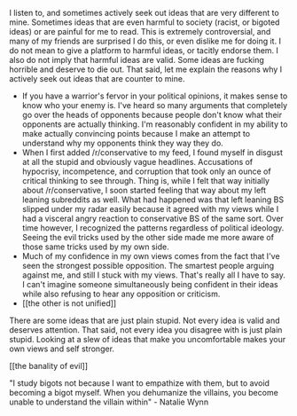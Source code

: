 I listen to, and sometimes actively seek out ideas that are very different to mine. Sometimes ideas that are even harmful to society (racist, or bigoted ideas) or are painful for me to read. This is extremely controversial, and many of my friends are surprised I do this, or even dislike me for doing it. I do not mean to give a platform to harmful ideas, or tacitly endorse them. I also do not imply that harmful ideas are valid. Some ideas are fucking horrible and deserve to die out. That said, let me explain the reasons why I actively seek out ideas that are counter to mine.

 - If you have a warrior's fervor in your political opinions, it makes sense to know who your enemy is. I've heard so many arguments that completely go over the heads of opponents because people don't know what their opponents are actually thinking. I'm reasonably confident in my ability to make actually convincing points because I make an attempt to understand why my opponents think they way they do.
 - When I first added /r/conservative to my feed, I found myself in disgust at all the stupid and obviously vague headlines. Accusations of hypocrisy, incompetence, and corruption that took only an ounce of critical thinking to see through. Thing is, while I felt that way initially about /r/conservative, I soon started feeling that way about my left leaning subreddits as well. What had happened was that left leaning BS slipped under my radar easily because it agreed with my views while I had a visceral angry reaction to conservative BS of the same sort. Over time however, I recognized the patterns regardless of political ideology. Seeing the evil tricks used by the other side made me more aware of those same tricks used by my own side.
 - Much of my confidence in my own views comes from the fact that I've seen the strongest possible opposition. The smartest people arguing against me, and still I stuck with my views. That's really all I have to say. I can't imagine someone simultaneously being confident in their ideas while also refusing to hear any opposition or criticism.  
 - [[the other is not unified]]

There are some ideas that are just plain stupid. Not every idea is valid and deserves attention. That said, not every idea you disagree with is just plain stupid. Looking at a slew of ideas that make you uncomfortable makes your own views and self stronger.

[[the banality of evil]]

"I study bigots not because I want to empathize with them, but to avoid becoming a bigot myself. When you dehumanize the villains, you become unable to understand the villain within" - Natalie Wynn
